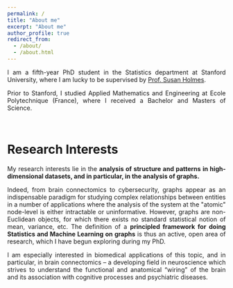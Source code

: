 ```yaml
---
permalink: /
title: "About me"
excerpt: "About me"
author_profile: true
redirect_from: 
  - /about/
  - /about.html
---
```




<p><div style="text-align: justify"> 
I am a fifth-year PhD student in the Statistics department at Stanford University, where I am lucky to be supervised by <a href="https://statweb.stanford.edu/~susan/susan_person.html">Prof. Susan Holmes</a>.
 </div></p>


<p><div style="text-align: justify"> 
Prior to Stanford, I studied Applied Mathematics and Engineering at Ecole Polytechnique (France), where I received a Bachelor and Masters of Science. 
</div></p>
<br>

Research Interests
======
<p><div style="text-align: justify"> 
My research interests lie in the <b> analysis of structure and patterns in high-dimensional datasets, and in particular, in the analysis of graphs. </b>
</div></p>


<p><div style="text-align: justify"> 
Indeed, from brain connectomics to cybersecurity, graphs appear as an indispensable paradigm for studying complex relationships between entities in a number of applications 
where the analysis of the system at the "atomic" node-level is either intractable or uninformative.
 However, graphs are non-Euclidean objects, for which there exists no standard statistical notion of mean, variance, etc.
 The definition of a <b>principled framework for doing Statistics and Machine Learning on graphs</b> is thus an active,
  open area of research, which I have begun exploring during my PhD.
</div></p>
  
  
 <p> <div style="text-align: justify"> 
  I am especially interested in biomedical applications of this topic, and in particular, in brain connectomics – a developing field in neuroscience
  which strives to understand the functional and anatomical “wiring” of the brain and its association with cognitive processes
and psychiatric diseases. 
</div></p>